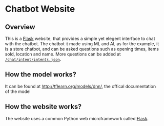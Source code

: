 # Chatbot Website

## Overview

This is a [Flask][1] website, that provides a simple yet elegent interface to chat with the chatbot. The chatbot it made using ML and AI, as for the example, it is a store chatbot, and can be asked questions such as opening times, items sold, location and name. More questions can be added at [`/chat/intent/intents.json`](/chat/intent/intents.json).

## How the model works?

It can be found at <http://tflearn.org/models/dnn/>, the offical documentation of the model

## How the website works?

The website uses a common Python web microframework called [Flask][1]. 

  [1]: <https://flask.palletsprojects.com/en/1.1.x/>

